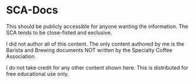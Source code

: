 # SCA-Docs

This should be publicly accessible for anyone wanting the information. The SCA tends to be close-fisted and exclusive.

I did not author all of this content. The only content authored by me is the Barista and Brewing documents NOT written by the Specialty Coffee Association.

I do not take credit for any other content shown here. This is distributed for free educational use only.
